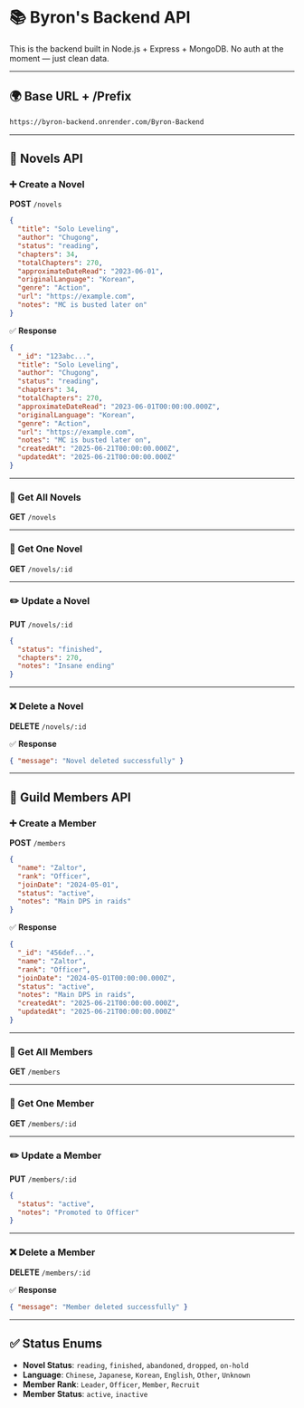 # 📚 Byron's Backend API

This is the backend built in Node.js + Express + MongoDB.
No auth at the moment — just clean data.

---

## 🌍 Base URL + /Prefix

```bash
https://byron-backend.onrender.com/Byron-Backend
```

---

## 📖 Novels API

### ➕ Create a Novel

**POST** `/novels`

```json
{
  "title": "Solo Leveling",
  "author": "Chugong",
  "status": "reading",
  "chapters": 34,
  "totalChapters": 270,
  "approximateDateRead": "2023-06-01",
  "originalLanguage": "Korean",
  "genre": "Action",
  "url": "https://example.com",
  "notes": "MC is busted later on"
}
```

✅ **Response**

```json
{
  "_id": "123abc...",
  "title": "Solo Leveling",
  "author": "Chugong",
  "status": "reading",
  "chapters": 34,
  "totalChapters": 270,
  "approximateDateRead": "2023-06-01T00:00:00.000Z",
  "originalLanguage": "Korean",
  "genre": "Action",
  "url": "https://example.com",
  "notes": "MC is busted later on",
  "createdAt": "2025-06-21T00:00:00.000Z",
  "updatedAt": "2025-06-21T00:00:00.000Z"
}
```

---

### 📄 Get All Novels

**GET** `/novels`

---

### 📘 Get One Novel

**GET** `/novels/:id`

---

### ✏️ Update a Novel

**PUT** `/novels/:id`

```json
{
  "status": "finished",
  "chapters": 270,
  "notes": "Insane ending"
}
```

---

### ❌ Delete a Novel

**DELETE** `/novels/:id`

✅ **Response**

```json
{ "message": "Novel deleted successfully" }
```

---

## 🧙 Guild Members API

### ➕ Create a Member

**POST** `/members`

```json
{
  "name": "Zaltor",
  "rank": "Officer",
  "joinDate": "2024-05-01",
  "status": "active",
  "notes": "Main DPS in raids"
}
```

✅ **Response**

```json
{
  "_id": "456def...",
  "name": "Zaltor",
  "rank": "Officer",
  "joinDate": "2024-05-01T00:00:00.000Z",
  "status": "active",
  "notes": "Main DPS in raids",
  "createdAt": "2025-06-21T00:00:00.000Z",
  "updatedAt": "2025-06-21T00:00:00.000Z"
}
```

---

### 📄 Get All Members

**GET** `/members`

---

### 📘 Get One Member

**GET** `/members/:id`

---

### ✏️ Update a Member

**PUT** `/members/:id`

```json
{
  "status": "active",
  "notes": "Promoted to Officer"
}
```

---

### ❌ Delete a Member

**DELETE** `/members/:id`

✅ **Response**

```json
{ "message": "Member deleted successfully" }
```

---

## ✅ Status Enums

* **Novel Status**: `reading`, `finished`, `abandoned`, `dropped`, `on-hold`
* **Language**: `Chinese`, `Japanese`, `Korean`, `English`, `Other`, `Unknown`
* **Member Rank**: `Leader`, `Officer`, `Member`, `Recruit`
* **Member Status**: `active`, `inactive`
